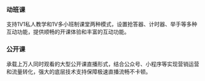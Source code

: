 ﻿### 动班课

支持1V1私人教学和1V多小班制课堂两种模式，设置抢答器、计时器、举手等多种互动功能，提供顺畅的开课体验和丰富的互动功能。

### 公开课

承载上万人同时观看的大型公开课直播形式，结合公众号、小程序等实现营销运营和流量转化，强大的底层技术支持保障极速直播流畅不卡顿。